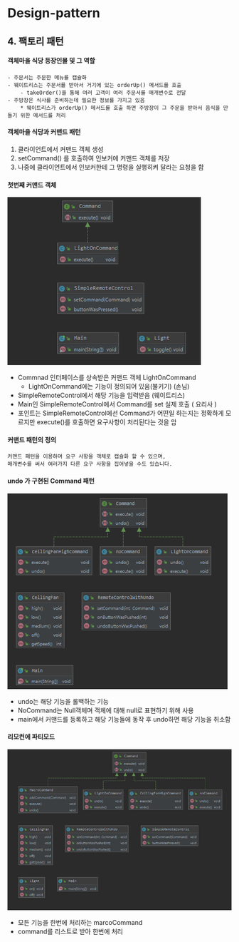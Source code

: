 # Design-pattern

## 4. 팩토리 패턴

#### 객체마을 식당 등장인물 및 그 역할
    - 주문서는 주문한 메뉴를 캡슐화
    - 웨이트리스는 주문서를 받아서 거기에 있는 orderUp() 메서드를 호출
        - takeOrder()을 통해 여러 고객이 여러 주문서를 매개변수로 전달
    - 주방장은 식사를 준비하는데 필요한 정보를 가지고 있음
        * 웨이트리스가 orderUp() 메서드를 호출 하면 주방장이 그 주문을 받아서 음식을 만들기 위한 메서드를 처리
        
    

#### 객체마을 식당과 커맨드 패턴

1. 클라이언트에서 커맨드 객체 생성
2. setCommand() 를 호출하여 인보커에 커맨드 객체를 저장
3. 나중에 클라이언트에서 인보커한테 그 명령을 실행히켜 달라는 요청을 함


#### 첫번째 커맨드 객체

![첫번째 다이어그램](img/Commanddiagram.PNG)
* Commnad 인터페이스를 상속받은 커맨드 객체 LightOnCommand
    * LightOnCommand에는 기능이 정의되어 있음(불키기) (손님)
* SimpleRemoteControl에서 해당 기능을 입력받음 (웨이트리스)
* Main인 SimpleRemoteControl에서 Command를 set 실제 호출 ( 요리사 )
* 포인트는 SimpleRemoteControl에선 Command가 어떤일 하는지는 정확하게 모르지만 execute()를 호출하면
요구사항이 처리된다는 것을 암


#### 커맨드 패턴의 정의
```text
커맨드 패턴을 이용하며 요구 사항을 객체로 캡슐화 할 수 있으며, 
매개변수를 써서 여러가지 다른 요구 사항을 집어넣을 수도 있습니다. 
```

#### undo 가 구현된 Command 패턴

![두번째 다이어그램](img/Commanddiagram2.PNG)
* undo는 해당 기능을 롤백하는 기능
* NoCommand는 Null객체며 객체에 대해 null로 표현하기 위해 사용
* main에서 커맨드를 등록하고 해당 기능들에 동작 후 undo하면 해당 기능을 취소함



#### 리모컨에 파티모드
![세번째 다이어그램](img/Commanddiagram3.PNG)
* 모든 기능을 한번에 처리하는 marcoCommand
* command를 리스트로 받아 한번에 처리